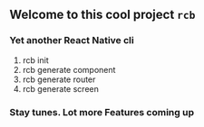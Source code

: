 ## Welcome to this cool project `rcb`

### Yet another React Native cli

1. rcb init
2. rcb generate component
3. rcb generate router
4. rcb generate screen


### Stay tunes. Lot more Features coming up
